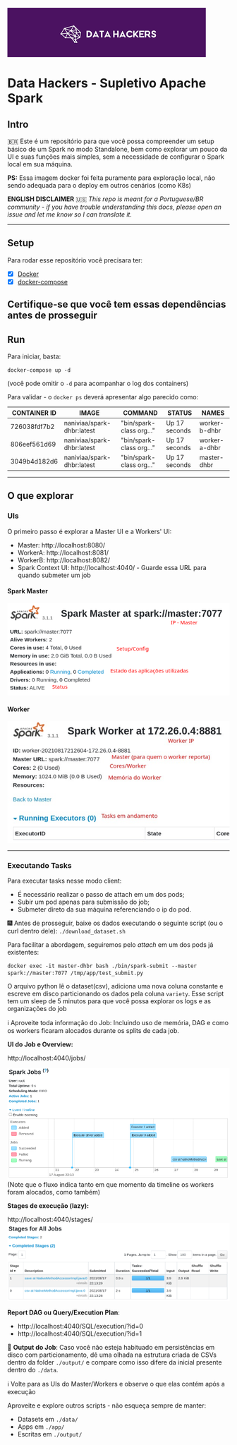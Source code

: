 ![DataHackers logo](docs/img/dh_banner.png?raw=true "Data Hackers Logo")

# Data Hackers - Supletivo Apache Spark 

## Intro
:brazil:
Este é um repositório para que você possa compreender um setup básico de um Spark no modo Standalone, bem como explorar um pouco da UI e suas funções mais simples, sem a necessidade de configurar o Spark local em sua máquina.

**PS:** Essa imagem docker foi feita puramente para exploração local, não sendo adequada para o deploy em outros cenários (como K8s)

**ENGLISH DISCLAIMER** :us: *This repo is meant for a Portuguese/BR community - if you have trouble understanding this docs, please open an issue and let me know so I can translate it.*

---
## Setup
Para rodar esse repositório você precisara ter:
- [x] [Docker](https://docs.docker.com/engine/install/)
- [x] [docker-compose](https://docs.docker.com/compose/install/)

Certifique-se que você tem essas dependências antes de prosseguir 
---
## Run

Para iniciar, basta:

```
docker-compose up -d
``` 
(você pode omitir o `-d` para acompanhar o log dos containers)

Para validar - o `docker ps` deverá apresentar algo parecido como:

| CONTAINER ID 	| IMAGE                      	| COMMAND                	| STATUS        	| NAMES         	|
|--------------	|----------------------------	|------------------------	|---------------	|---------------	|
| 726038fdf7b2 	| naniviaa/spark-dhbr:latest 	| "bin/spark-class org…" 	| Up 17 seconds 	| worker-b-dhbr 	|
| 806eef561d69 	| naniviaa/spark-dhbr:latest 	| "bin/spark-class org…" 	| Up 17 seconds 	| worker-a-dhbr 	|
| 3049b4d182d6 	| naniviaa/spark-dhbr:latest 	| "bin/spark-class org…" 	| Up 17 seconds 	| master-dhbr   	|
---
## O que explorar

### **UIs**
O primeiro passo é explorar a Master UI e a Workers' UI:
- Master: http://localhost:8080/
- WorkerA: http://localhost:8081/
- WorkerB: http://localhost:8082/
- Spark Context UI: http://localhost:4040/ - Guarde essa URL para quando submeter um job


#### **Spark Master**

![Spark Master](docs/img/spark_master.png?raw=true "Spark Master")


#### Worker
![Spark Worker](docs/img/spark_worker.png?raw=true "Spark Worker")

---

### Executando Tasks

Para executar tasks nesse modo client:
- É necessário realizar o passo de attach em um dos pods;
- Subir um pod apenas para submissão do job;
- Submeter direto da sua máquina referenciando o ip do pod.

:fireworks: Antes de prosseguir, baixe os dados executando o seguinte script (ou o curl dentro dele): `./download_dataset.sh`

Para facilitar a abordagem, seguiremos pelo *attach* em um dos pods já existentes:
```
docker exec -it master-dhbr bash ./bin/spark-submit --master spark://master:7077 /tmp/app/test_submit.py
```

O arquivo python lê o dataset(csv), adiciona uma nova coluna constante e escreve em disco particionando os dados pela coluna `variety`. Esse script tem um sleep de 5 minutos para que você possa explorar os logs e as organizações do job

:information_source: Aproveite toda informação do Job: Incluindo uso de memória, DAG e como os workers ficaram alocados durante os splits de cada job.


**UI do Job e Overview:**

http://localhost:4040/jobs/

![Visão Geral](docs/img/alocamento_jobs.png?raw=true "Visão Geral")
(Note que o fluxo indica tanto em que momento da timeline os workers foram alocados, como também)


**Stages de execução (lazy):**

http://localhost:4040/stages/
![Job Stages](docs/img/stages.png?raw=true "Job Stages")


**Report DAG ou Query/Execution Plan**:
- http://localhost:4040/SQL/execution/?id=0
- http://localhost:4040/SQL/execution/?id=1


:no_bicycles: **Output do Job**:
Caso você não esteja habituado em persistências em disco com particionamento, dê uma olhada na estrutura criada de CSVs dentro da folder `./output/` e compare como isso difere da inicial presente dentro do `./data`.

:information_source: Volte para as UIs do Master/Workers e observe o que elas contém após a execução


Aproveite e explore outros scripts - não esqueça sempre de manter:
- Datasets em `./data/`
- Apps em `./app/`
- Escritas em `./output/`